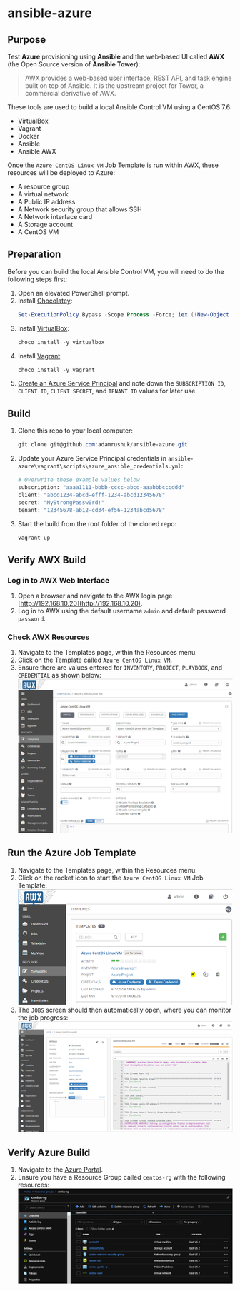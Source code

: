 # ansible-azure

## Purpose

Test **Azure** provisioning using **Ansible** and the web-based UI called **AWX** (the Open Source version of **Ansible Tower**):

> AWX provides a web-based user interface, REST API, and task engine built on top of Ansible. It is the upstream project for Tower, a commercial derivative of AWX.

These tools are used to build a local Ansible Control VM using a CentOS 7.6:

- VirtualBox
- Vagrant
- Docker
- Ansible
- Ansible AWX

Once the `Azure CentOS Linux VM` Job Template is run within AWX, these resources will be deployed to Azure:

- A resource group
- A virtual network
- A Public IP address
- A Network security group that allows SSH
- A Network interface card
- A Storage account
- A CentOS VM

## Preparation

Before you can build the local Ansible Control VM, you will need to do the following steps first:

1. Open an elevated PowerShell prompt.
1. Install [Chocolatey](https://chocolatey.org/install):  
    ```powershell
    Set-ExecutionPolicy Bypass -Scope Process -Force; iex ((New-Object System.Net.WebClient).DownloadString('https://chocolatey.org/install.ps1'))
    ```
1. Install [VirtualBox](https://www.virtualbox.org/):  
    ```powershell
    choco install -y virtualbox
    ```
1. Install [Vagrant](https://www.vagrantup.com/):  
    ```powershell
    choco install -y vagrant
    ```
1. [Create an Azure Service Principal](https://adamrushuk.github.io/azure-service-principal-ansible-tower-credential/)
and note down the `SUBSCRIPTION ID`, `CLIENT ID`, `CLIENT SECRET`, and `TENANT ID` values for later use.

## Build

1. Clone this repo to your local computer:
    ```powershell
    git clone git@github.com:adamrushuk/ansible-azure.git
    ```
1. Update your Azure Service Principal credentials in `ansible-azure\vagrant\scripts\azure_ansible_credentials.yml`:
    ```bash
    # Overwrite these example values below
    subscription: "aaaa1111-bbbb-cccc-abcd-aaabbbcccddd"
    client: "abcd1234-abcd-efff-1234-abcd12345678"
    secret: "MyStrongPassw0rd!"
    tenant: "12345678-ab12-cd34-ef56-1234abcd5678"
    ```
1. Start the build from the root folder of the cloned repo:
    ```powershell
    vagrant up
    ```

## Verify AWX Build

### Log in to AWX Web Interface

1. Open a browser and navigate to the AWX login page [http://192.168.10.20](http://192.168.10.20).
1. Log in to AWX using the default username `admin` and default password `password`.

### Check AWX Resources

1. Navigate to the Templates page, within the Resources menu.
1. Click on the Template called `Azure CentOS Linux VM`.
1. Ensure there are values entered for `INVENTORY`, `PROJECT`, `PLAYBOOK`, and `CREDENTIAL` as shown below:
    ![Job Template](images/ansible-awx-azure-template.png)

## Run the Azure Job Template

1. Navigate to the Templates page, within the Resources menu.
1. Click on the rocket icon to start the `Azure CentOS Linux VM` Job Template:
    ![Run Job Template](images/ansible-awx-run-job-template.png)
1. The `JOBS` screen should then automatically open, where you can monitor the job progress:
    ![Job Details](images/ansible-awx-job-details.png)

## Verify Azure Build

1. Navigate to the [Azure Portal](https://portal.azure.com).
1. Ensure you have a Resource Group called `centos-rg` with the following resources:
    ![Azure Resource Group](images/azure-centos-vm.png)

